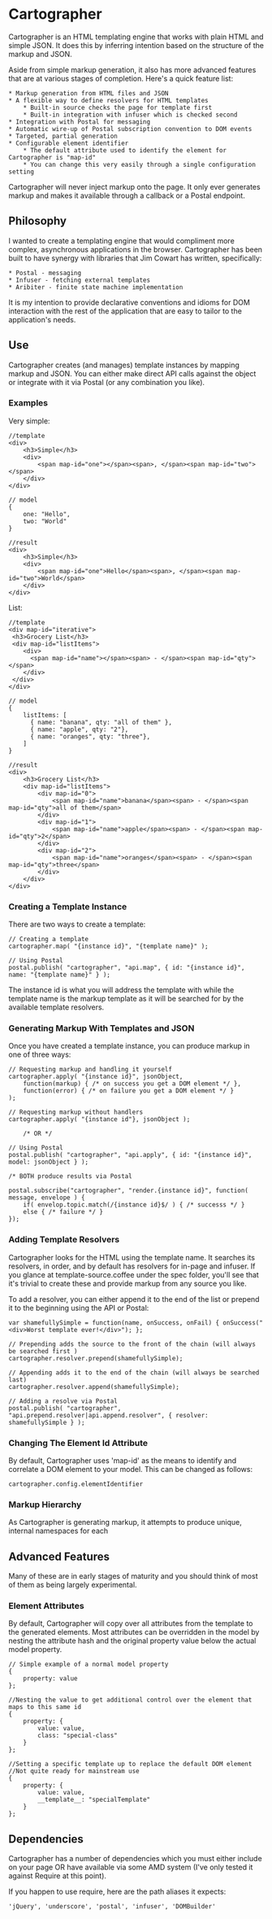 # Cartographer

Cartographer is an HTML templating engine that works with plain HTML and simple JSON. It does this by inferring intention based on the structure of the markup and JSON.

Aside from simple markup generation, it also has more advanced features that are at various stages of completion. Here's a quick feature list:

	* Markup generation from HTML files and JSON
	* A flexible way to define resolvers for HTML templates
		* Built-in source checks the page for template first
		* Built-in integration with infuser which is checked second
	* Integration with Postal for messaging
	* Automatic wire-up of Postal subscription convention to DOM events
	* Targeted, partial generation
	* Configurable element identifier
		* The default attribute used to identify the element for Cartographer is "map-id"
		* You can change this very easily through a single configuration setting

Cartographer will never inject markup onto the page. It only ever generates markup and makes it available through a callback or a Postal endpoint.

## Philosophy

I wanted to create a templating engine that would compliment more complex, asynchronous applications in the browser. Cartographer has been built to have synergy with libraries that Jim Cowart has written, specifically:

	* Postal - messaging
	* Infuser - fetching external templates
	* Aribiter - finite state machine implementation

It is my intention to provide declarative conventions and idioms for DOM interaction with the rest of the application that are easy to tailor to the application's needs.

## Use

Cartographer creates (and manages) template instances by mapping markup and JSON. You can either make direct API calls
 against the object or integrate with it via Postal (or any combination you like).

### Examples

Very simple:

	//template
	<div>
		<h3>Simple</h3>
		<div>
			<span map-id="one"></span><span>, </span><span map-id="two"></span>
		</div>
	</div>

	// model
	{
		one: "Hello",
		two: "World"
	}

	//result
	<div>
		<h3>Simple</h3>
		<div>
			<span map-id="one">Hello</span><span>, </span><span map-id="two">World</span>
		</div>
	</div>

List:

	//template
	<div map-id="iterative">
	 <h3>Grocery List</h3>
	 <div map-id="listItems">
		<div>
		  <span map-id="name"></span><span> - </span><span map-id="qty"></span>
		</div>
	 </div>
	</div>

	// model
	{
		listItems: [
		  { name: "banana", qty: "all of them" },
		  { name: "apple", qty: "2"},
		  { name: "oranges", qty: "three"},
		]
	}

	//result
	<div>
		<h3>Grocery List</h3>
		<div map-id="listItems">
			<div map-id="0">
				<span map-id="name">banana</span><span> - </span><span map-id="qty">all of them</span>
			</div>
			<div map-id="1">
				<span map-id="name">apple</span><span> - </span><span map-id="qty">2</span>
			</div>
			<div map-id="2">
				<span map-id="name">oranges</span><span> - </span><span map-id="qty">three</span>
			</div>
		</div>
	</div>


### Creating a Template Instance

There are two ways to create a template:

	// Creating a template
	cartographer.map( "{instance id}", "{template name}" );

	// Using Postal
	postal.publish( "cartographer", "api.map", { id: "{instance id}", name: "{template name}" } );

The instance id is what you will address the template with while the template name is the markup template as it will be searched for by the available template resolvers.

### Generating Markup With Templates and JSON

Once you have created a template instance, you can produce markup in one of three ways:

	// Requesting markup and handling it yourself
	cartographer.apply( "{instance id}", jsonObject,
		function(markup) { /* on success you get a DOM element */ },
		function(error) { /* on failure you get a DOM element */ }
	);

	// Requesting markup without handlers
	cartographer.apply( "{instance id"}, jsonObject );

		/* OR */

	// Using Postal
	postal.publish( "cartographer", "api.apply", { id: "{instance id}", model: jsonObject } );

	/* BOTH produce results via Postal

	postal.subscribe("cartographer", "render.{instance id}", function( message, envelope ) {
		if( envelop.topic.match(/{instance id}$/ ) { /* successs */ }
		else { /* failure */ }
	});

### Adding Template Resolvers

Cartographer looks for the HTML using the template name. It searches its resolvers, in order, and by default has resolvers for in-page and infuser. If you glance at template-source.coffee under the spec folder, you'll see that it's trivial to create these and provide markup from any source you like.

To add a resolver, you can either append it to the end of the list or prepend it to the beginning using the API or Postal:

	var shamefullySimple = function(name, onSuccess, onFail) { onSuccess("<div>Worst template ever!</div>"); };

	// Prepending adds the source to the front of the chain (will always be searched first )
	cartographer.resolver.prepend(shamefullySimple);

	// Appending adds it to the end of the chain (will always be searched last)
	cartographer.resolver.append(shamefullySimple);

	// Adding a resolve via Postal
	postal.publish( "cartographer", "api.prepend.resolver|api.append.resolver", { resolver: shamefullySimple } );

### Changing The Element Id Attribute

By default, Cartographer uses 'map-id' as the means to identify and correlate a DOM element to your model. This can be changed as follows:

	cartographer.config.elementIdentifier

### Markup Hierarchy

As Cartographer is generating markup, it attempts to produce unique, internal namespaces for each


## Advanced Features

Many of these are in early stages of maturity and you should think of most of them as being largely experimental.

### Element Attributes

By default, Cartographer will copy over all attributes from the template to the generated elements. Most attributes can be overridden in the model by nesting the attribute hash and the original property value below the actual model property.

	// Simple example of a normal model property
	{
		property: value
	};

	//Nesting the value to get additional control over the element that maps to this same id
	{
		property: {
			value: value,
			class: "special-class"
		}
	};

	//Setting a specific template up to replace the default DOM element
	//Not quite ready for mainstream use
	{
		property: {
			value: value,
			__template__: "specialTemplate"
		}
	};


## Dependencies

Cartographer has a number of dependencies which you must either include on your page OR have available via some AMD system (I've only tested it against Require at this point).

If you happen to use require, here are the path aliases it expects:

	'jQuery', 'underscore', 'postal', 'infuser', 'DOMBuilder'